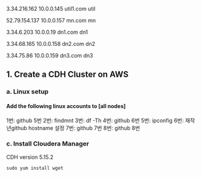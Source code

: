 3.34.216.162	10.0.0.145	util1.com util

52.79.154.137	10.0.0.157	mn.com mn

3.34.6.203	10.0.0.19 		dn1.com dn1

3.34.68.165	10.0.0.158 	dn2.com dn2

3.34.75.86	10.0.0.159 	dn3.com dn3

## 1. Create a CDH Cluster on AWS

### a. Linux setup
####  Add the following linux accounts to [all nodes]

1번: github 5번
2번: findmnt 
3번: df -Th
4번: github 6번
5번: ipconfig
6번: 재작년github hostname 설정
7번: github 7번
8번: github 8번


### c. Install Cloudera Manager
CDH version 5.15.2

```
sudo yum install wget
```
